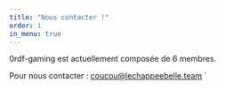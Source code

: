 ```yaml
---
title: "Nous contacter !"
order: 1
in_menu: true
---
```

0rdf-gaming est actuellement composée de 6 membres.

Pour nous contacter : [coucou@lechappeebelle.team](mailto:coucou@lechappeebelle.team)
` 